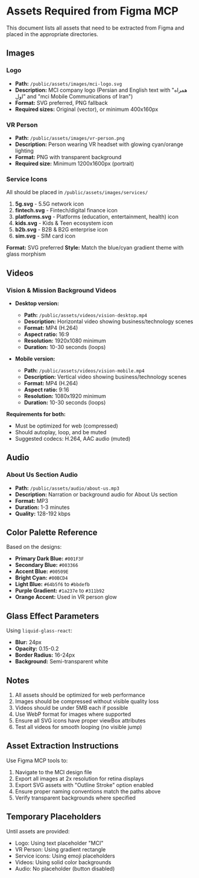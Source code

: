 # Assets Required from Figma MCP

This document lists all assets that need to be extracted from Figma and placed in the appropriate directories.

## Images

### Logo
- **Path:** `/public/assets/images/mci-logo.svg`
- **Description:** MCI company logo (Persian and English text with "همراه اول" and "mci Mobile Communications of Iran")
- **Format:** SVG preferred, PNG fallback
- **Required sizes:** Original (vector), or minimum 400x160px

### VR Person
- **Path:** `/public/assets/images/vr-person.png`
- **Description:** Person wearing VR headset with glowing cyan/orange lighting
- **Format:** PNG with transparent background
- **Required size:** Minimum 1200x1600px (portrait)

### Service Icons
All should be placed in `/public/assets/images/services/`

1. **5g.svg** - 5.5G network icon
2. **fintech.svg** - Fintech/digital finance icon
3. **platforms.svg** - Platforms (education, entertainment, health) icon
4. **kids.svg** - Kids & Teen ecosystem icon
5. **b2b.svg** - B2B & B2G enterprise icon
6. **sim.svg** - SIM card icon

**Format:** SVG preferred
**Style:** Match the blue/cyan gradient theme with glass morphism

## Videos

### Vision & Mission Background Videos
- **Desktop version:**
  - **Path:** `/public/assets/videos/vision-desktop.mp4`
  - **Description:** Horizontal video showing business/technology scenes
  - **Format:** MP4 (H.264)
  - **Aspect ratio:** 16:9
  - **Resolution:** 1920x1080 minimum
  - **Duration:** 10-30 seconds (loops)

- **Mobile version:**
  - **Path:** `/public/assets/videos/vision-mobile.mp4`
  - **Description:** Vertical video showing business/technology scenes
  - **Format:** MP4 (H.264)
  - **Aspect ratio:** 9:16
  - **Resolution:** 1080x1920 minimum
  - **Duration:** 10-30 seconds (loops)

**Requirements for both:**
- Must be optimized for web (compressed)
- Should autoplay, loop, and be muted
- Suggested codecs: H.264, AAC audio (muted)

## Audio

### About Us Section Audio
- **Path:** `/public/assets/audio/about-us.mp3`
- **Description:** Narration or background audio for About Us section
- **Format:** MP3
- **Duration:** 1-3 minutes
- **Quality:** 128-192 kbps

## Color Palette Reference

Based on the designs:
- **Primary Dark Blue:** `#001F3F`
- **Secondary Blue:** `#003366`
- **Accent Blue:** `#00509E`
- **Bright Cyan:** `#00BCD4`
- **Light Blue:** `#64b5f6` to `#bbdefb`
- **Purple Gradient:** `#1a237e` to `#311b92`
- **Orange Accent:** Used in VR person glow

## Glass Effect Parameters

Using `liquid-glass-react`:
- **Blur:** 24px
- **Opacity:** 0.15-0.2
- **Border Radius:** 16-24px
- **Background:** Semi-transparent white

## Notes

1. All assets should be optimized for web performance
2. Images should be compressed without visible quality loss
3. Videos should be under 5MB each if possible
4. Use WebP format for images where supported
5. Ensure all SVG icons have proper viewBox attributes
6. Test all videos for smooth looping (no visible jump)

## Asset Extraction Instructions

Use Figma MCP tools to:
1. Navigate to the MCI design file
2. Export all images at 2x resolution for retina displays
3. Export SVG assets with "Outline Stroke" option enabled
4. Ensure proper naming conventions match the paths above
5. Verify transparent backgrounds where specified

## Temporary Placeholders

Until assets are provided:
- Logo: Using text placeholder "MCI"
- VR Person: Using gradient rectangle
- Service icons: Using emoji placeholders
- Videos: Using solid color backgrounds
- Audio: No placeholder (button disabled)
